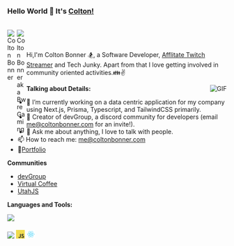 ### Hello World 👋 It's [Colton!](https://www.coltonbonner.com/)

<br/>

<a href="https://www.linkedin.com/in/coltonbonner/">
<img align="left" alt="Colton Bonner" width="22px" src="./images/linkedin.svg" />
</a>
<a href="https://www.twitch.tv/bwredev">
<img align="left" alt="Colton Bonner aka BwreGaming" width="22px" src="./images/twitch-icon.svg" />
</a>
<br />

<br />

Hi,I'm Colton Bonner :snowboarder:, a Software Developer, [Afflitate Twitch Streamer](https://www.twitch.tv/bwredev) and Tech Junky. Apart from that I love getting involved in community oriented activities.:family:✌

<img align="right" alt="GIF" src="https://media.giphy.com/media/lkceXNDw4Agryfrwz8/giphy.gif" />

**Talking about Details:**

- 🌱 I’m currently working on a data centric application for my company using Next.js, Prisma, Typescript, and TailwindCSS primarily.
- 👯 Creator of devGroup, a discord community for developers (email [me@coltonbonner.com](mailto:me@coltonbonner.com) for an invite!).
- 💬 Ask me about anything, I love to talk with people.
- 📫 How to reach me: [me@coltonbonner.com](mailto:me@coltonbonner.com)
- 📝[Portfolio](https://www.coltonbonner.com/)

**Communities**

- [devGroup](https://discord.com/channels/750471041624571945/753043919234662520)
- [Virtual Coffee](https://virtualcoffee.io/)
- [UtahJS](https://utahjs.com/)


**Languages and Tools:**

<div>
  <div>
<img height="20" src="https://upload.wikimedia.org/wikipedia/commons/8/8e/Nextjs-logo.svg">
  </div>
  <br />
<img height="20" src="https://upload.wikimedia.org/wikipedia/commons/4/4c/Typescript_logo_2020.svg">
<img height="20" src="https://raw.githubusercontent.com/github/explore/80688e429a7d4ef2fca1e82350fe8e3517d3494d/topics/javascript/javascript.png">
<img height="20" src="https://raw.githubusercontent.com/github/explore/80688e429a7d4ef2fca1e82350fe8e3517d3494d/topics/react/react.png">

</div>

<br />
